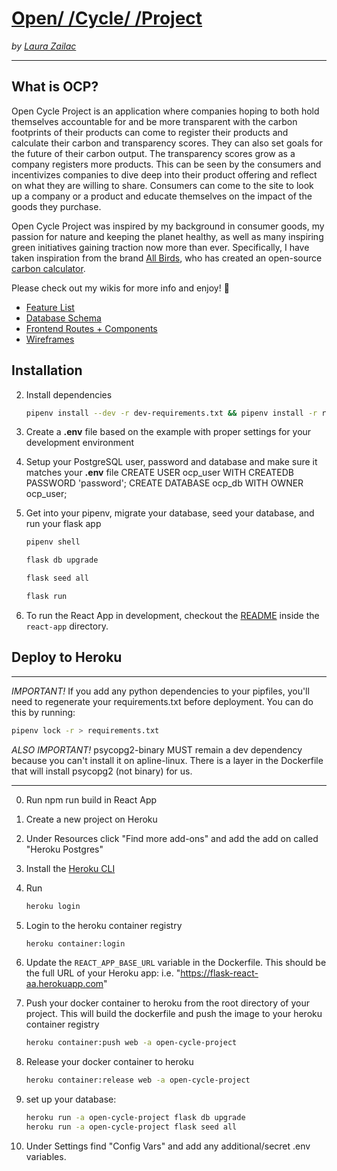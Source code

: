 # [Open/ /Cycle/ /Project](https://open-cycle-project.herokuapp.com)

 *by [Laura Zailac](https://www.linkedin.com/in/laura-zailac/)*
___________________________________________________________________

## What is OCP?
Open Cycle Project is an application where companies hoping to both hold themselves accountable for and be more transparent with the carbon footprints of their products can come to register their products and calculate their carbon and transparency scores. They can also set goals for the future of their carbon output. The transparency scores grow as a company registers more products. This can be seen by the consumers and incentivizes companies to dive deep into their product offering and reflect on what they are willing to share. Consumers can come to the site to look up a company or a product and educate themselves on the impact of the goods they purchase. 

Open Cycle Project was inspired by my background in consumer goods, my passion for nature and keeping the planet healthy, as well as many inspiring green initiatives gaining traction now more than ever. Specifically, I have taken inspiration from the brand [All Birds](https://www.allbirds.com/), who has created an open-source [carbon calculator](https://www.allbirds.com/pages/carbon-footprint-calculator). 

Please check out my wikis for more info and enjoy! 🌱
- [Feature List](https://github.com/lkzailac/open-cycle-project/wiki/Feature-List)
- [Database Schema](https://github.com/lkzailac/open-cycle-project/wiki/Database-Schema---Backend-Routes)
- [Frontend Routes + Components](https://github.com/lkzailac/open-cycle-project/wiki/Frontend-Routes,-Components)
- [Wireframes](https://github.com/lkzailac/open-cycle-project/wiki/Wireframes)


## Installation
2. Install dependencies

      ```bash
      pipenv install --dev -r dev-requirements.txt && pipenv install -r requirements.txt
      ```

3. Create a **.env** file based on the example with proper settings for your
   development environment
4. Setup your PostgreSQL user, password and database and make sure it matches your **.env** file
CREATE USER ocp_user WITH CREATEDB PASSWORD 'password';
CREATE DATABASE ocp_db WITH OWNER ocp_user;

5. Get into your pipenv, migrate your database, seed your database, and run your flask app

   ```bash
   pipenv shell
   ```

   ```bash
   flask db upgrade
   ```

   ```bash
   flask seed all
   ```

   ```bash
   flask run
   ```

6. To run the React App in development, checkout the [README](./react-app/README.md) inside the `react-app` directory.

## Deploy to Heroku
***
*IMPORTANT!*
   If you add any python dependencies to your pipfiles, you'll need to regenerate your requirements.txt before deployment.
   You can do this by running:

   ```bash
   pipenv lock -r > requirements.txt
   ```

*ALSO IMPORTANT!*
   psycopg2-binary MUST remain a dev dependency because you can't install it on apline-linux.
   There is a layer in the Dockerfile that will install psycopg2 (not binary) for us.
***


0. Run npm run build in React App
1. Create a new project on Heroku
2. Under Resources click "Find more add-ons" and add the add on called "Heroku Postgres"
3. Install the [Heroku CLI](https://devcenter.heroku.com/articles/heroku-command-line)
4. Run

   ```bash
   heroku login
   ```

5. Login to the heroku container registry

   ```bash
   heroku container:login
   ```

6. Update the `REACT_APP_BASE_URL` variable in the Dockerfile.
   This should be the full URL of your Heroku app: i.e. "https://flask-react-aa.herokuapp.com"
7. Push your docker container to heroku from the root directory of your project.
   This will build the dockerfile and push the image to your heroku container registry

   ```bash
   heroku container:push web -a open-cycle-project
   ```

8. Release your docker container to heroku

   ```bash
   heroku container:release web -a open-cycle-project
   ```

9. set up your database:

   ```bash
   heroku run -a open-cycle-project flask db upgrade
   heroku run -a open-cycle-project flask seed all
   ```

10. Under Settings find "Config Vars" and add any additional/secret .env variables.


